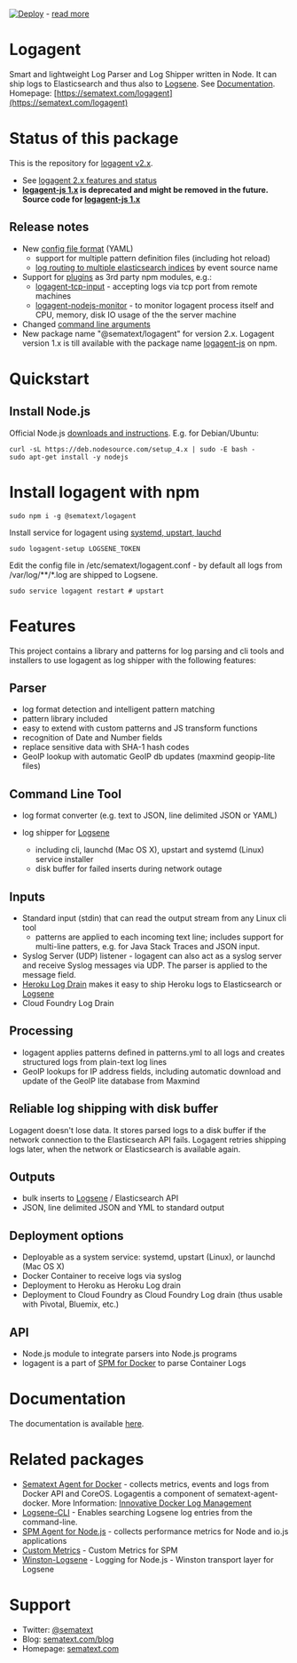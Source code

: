 [![Deploy](https://www.herokucdn.com/deploy/button.png)](https://heroku.com/deploy?template=https://github.com/sematext/logagent-js) - [read more](http://blog.sematext.com/2016/02/18/how-to-ship-heroku-logs-to-logsene-managed-elk-stack/)

# Logagent

Smart and lightweight Log Parser and Log Shipper written in Node. It can ship logs to Elasticsearch and thus also to [Logsene](http://www.sematext.com/logsene/). 
See [Documentation](http://sematext.github.io/logagent-js/).
Homepage: [https://sematext.com/logagent](https://sematext.com/logagent)

# Status of this package

This is the repository for [logagent v2.x](https://github.com/sematext/logagent-js). 
- See [logagent 2.x features and status](https://github.com/sematext/logagent-js/milestone/1)
- **[logagent-js 1.x](https://www.npmjs.com/package/logagent-js) is deprecated and might be removed in the future. Source code for [logagent-js 1.x](https://github.com/sematext/logagent-js/tree/1.x)**

## Release notes 
- New [config file format](http://sematext.github.io/logagent-js/config-file) (YAML)
   - support for multiple pattern definition files (including hot reload)
   - [log routing to multiple elasticsearch indices](http://sematext.github.io/logagent-js/config-file/#section-output) by event source name 
- Support for [plugins](http://sematext.github.io/logagent-js/plugins/) as 3rd party npm modules, e.g.:
  - [logagent-tcp-input](https://www.npmjs.com/package/@sematext/logagent-tcp-input) - accepting logs via tcp port from remote machines
  - [logagent-nodejs-monitor](https://www.npmjs.com/package/@sematext/logagent-nodejs-monitor) - to monitor logagent process itself and CPU, memory, disk IO usage of the the server machine
- Changed [command line arguments](http://sematext.github.io/logagent-js/cli-parameters/)
- New package name "@sematext/logagent" for version 2.x. Logagent version 1.x is till available with the package name [logagent-js](https://www.npmjs.com/package/logagent-js) on npm. 

# Quickstart 

## Install Node.js 

Official Node.js [downloads and instructions](https://nodejs.org/en/download/).
E.g. for Debian/Ubuntu:
```
curl -sL https://deb.nodesource.com/setup_4.x | sudo -E bash -
sudo apt-get install -y nodejs
```

# Install logagent with npm

```
sudo npm i -g @sematext/logagent 
```

Install service for logagent using [systemd, upstart, lauchd](http://sematext.github.io/logagent-js/installation/#install-service-linux-mac-os-x)

```
sudo logagent-setup LOGSENE_TOKEN
```

Edit the config file in /etc/sematext/logagent.conf - by default all logs from /var/log/**/*.log are shipped to Logsene.

```
sudo service logagent restart # upstart
```

# Features

This project contains a library and patterns for log parsing and cli tools and installers to use logagent as log shipper with the following features: 

## Parser
- log format detection and intelligent pattern matching 
- pattern library included 
- easy to extend with custom patterns and JS transform functions
- recognition of Date and Number fields
- replace sensitive data with SHA-1 hash codes
- GeoIP lookup with automatic GeoIP db updates (maxmind geopip-lite files)

## Command Line Tool

- log format converter (e.g. text to JSON, line delimited JSON or YAML)
- log shipper for [Logsene](http://www.sematext.com/logsene/)

  - including cli, launchd (Mac OS X), upstart and systemd (Linux) service installer
  - disk buffer for failed inserts during network outage

## Inputs
- Standard input (stdin) that can read the output stream from any Linux cli tool
  - patterns are applied to each incoming text line; includes support for multi-line patters, e.g. for Java Stack Traces and JSON input.
- Syslog Server (UDP) listener - logagent can also act as a syslog server and receive Syslog messages via UDP. The parser is applied to the message field. 
- [Heroku Log Drain](https://github.com/sematext/logagent-js#logagent-as-heroku-log-drain) makes it easy to ship Heroku logs to Elasticsearch or [Logsene](http://www.sematext.com/logsene/)
- Cloud Foundry Log Drain

## Processing
- logagent applies patterns defined in patterns.yml to all logs and creates structured logs from plain-text log lines
- GeoIP lookups for IP address fields, including automatic download and update of the GeoIP lite database from Maxmind

## Reliable log shipping with disk buffer

Logagent doesn't lose data.  It stores parsed logs to a disk buffer if the network connection to the Elasticsearch API fails.  Logagent retries shipping logs later, when the network or Elasticsearch is available again.  

## Outputs
- bulk inserts to [Logsene](http://sematext.com/logsene) / Elasticsearch API
- JSON, line delimited JSON and YML to standard output  

## Deployment options
- Deployable as a system service: systemd, upstart (Linux), or launchd (Mac OS X)
- Docker Container to receive logs via syslog
- Deployment to Heroku as Heroku Log drain
- Deployment to Cloud Foundry as Cloud Foundry Log drain (thus usable with Pivotal, Bluemix, etc.)

## API 
- Node.js module to integrate parsers into Node.js programs
- logagent is a part of [SPM for Docker](https://github.com/sematext/sematext-agent-docker) to parse Container Logs


# Documentation

The documentation is available [here](http://sematext.github.io/logagent-js/). 



# Related packages

- [Sematext Agent for Docker](https://github.com/sematext/sematext-agent-docker) - collects metrics, events and logs from Docker API and CoreOS. Logagentis a component of sematext-agent-docker. More Information: [Innovative Docker Log Management](http://blog.sematext.com/2015/08/12/docker-log-management/)
- [Logsene-CLI](https://github.com/sematext/logsene-cli) - Enables searching Logsene log entries from the command-line. 
- [SPM Agent for Node.js](https://github.com/sematext/spm-agent-nodejs) - collects performance metrics for Node and io.js applications
- [Custom Metrics](https://github.com/sematext/spm-metrics-js) - Custom Metrics for SPM 
- [Winston-Logsene](https://github.com/sematext/winston-logsene) - Logging for Node.js - Winston transport layer for Logsene

# Support 

- Twitter: [@sematext](http://twitter.com/sematext)
- Blog: [sematext.com/blog](http://sematext.com/blog)
- Homepage: [sematext.com](http://sematext.com)
